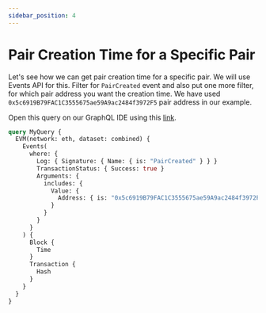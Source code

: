 ```yaml
---
sidebar_position: 4
---
```


# Pair Creation Time for a Specific Pair

Let's see how we can get pair creation time for a specific pair. We will use Events API for this. Filter for `PairCreated` event and also put one more filter, for which pair address you want the creation time. We have used `0x5c6919B79FAC1C3555675ae59A9ac2484f3972F5` pair address in our example.

Open this query on our GraphQL IDE using this [link](https://ide.bitquery.io/when-a-pair-was-created-for-EVM).

```graphql
query MyQuery {
  EVM(network: eth, dataset: combined) {
    Events(
      where: {
        Log: { Signature: { Name: { is: "PairCreated" } } }
        TransactionStatus: { Success: true }
        Arguments: {
          includes: {
            Value: {
              Address: { is: "0x5c6919B79FAC1C3555675ae59A9ac2484f3972F5" }
            }
          }
        }
      }
    ) {
      Block {
        Time
      }
      Transaction {
        Hash
      }
    }
  }
}
```
